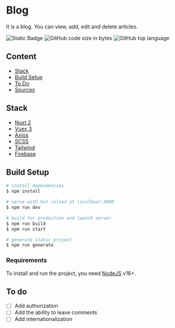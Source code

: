 # Blog

It is a blog. You can view, add, edit and delete articles.

![Static Badge](https://img.shields.io/badge/status-in_progress-blue) ![GitHub code size in bytes](https://img.shields.io/github/languages/code-size/karyna4k/blog-app?color=%2328ad07) ![GitHub top language](https://img.shields.io/github/languages/top/karyna4k/blog-app?color=%23ff9500)

## Content

- [Stack](#stack)
- [Build Setup](#build-setup)
- [To Do](#to-do)
- [Sources](#sources)

## Stack

- [Nuxt 2](https://v2.nuxt.com/)
- [Vuex 3](https://v3.vuex.vuejs.org/)
- [Axios](https://axios-http.com/docs/intro)
- [SCSS](https://sass-lang.com/)
- [Tailwind](https://tailwindcss.com/)
- [Firebase](https://firebase.google.com/)

## Build Setup

```bash
# install dependencies
$ npm install

# serve with hot reload at localhost:3000
$ npm run dev

# build for production and launch server
$ npm run build
$ npm run start

# generate static project
$ npm run generate
```

### Requirements

To install and run the project, you need [NodeJS](https://nodejs.org/) v16+.

## To do

- [ ] Add authorization
- [ ] Add the ability to leave comments
- [ ] Add internationalization

<!-- ## Sources

Если вы чем-то вдохновлялись, расскажите об этом: где брали идеи, какие туториалы смотрели, ссылки на исходники кода. -->
